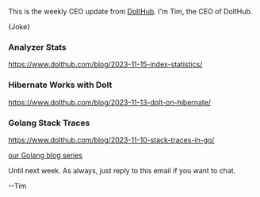 This is the weekly CEO update from [DoltHub](https://www.dolthub.com/). I'm Tim, the CEO of DoltHub. 

{Joke}

### Analyzer Stats

https://www.dolthub.com/blog/2023-11-15-index-statistics/

### Hibernate Works with Dolt

https://www.dolthub.com/blog/2023-11-13-dolt-on-hibernate/

### Golang Stack Traces

https://www.dolthub.com/blog/2023-11-10-stack-traces-in-go/

[our Golang blog series](https://www.dolthub.com/blog/?q=golang)

Until next week. As always, just reply to this email if you want to chat.

--Tim